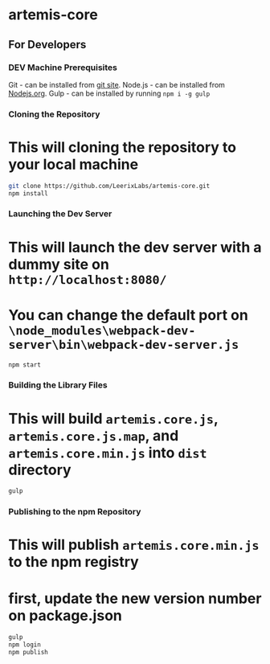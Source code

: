 # artemis-core

## For Developers

### DEV Machine Prerequisites
Git - can be installed from [git site](https://git-scm.com/downloads).
Node.js - can be installed from [Nodejs.org](https://nodejs.org).
Gulp - can be installed by running `npm i -g gulp`
    
### Cloning the Repository
# This will cloning the repository to your local machine
```sh
git clone https://github.com/LeerixLabs/artemis-core.git
npm install
``` 

### Launching the Dev Server
# This will launch the dev server with a dummy site on `http://localhost:8080/`
# You can change the default port on `\node_modules\webpack-dev-server\bin\webpack-dev-server.js`
```sh
npm start
```

### Building the Library Files
# This will build `artemis.core.js`, `artemis.core.js.map`, and `artemis.core.min.js` into `dist` directory
```sh
gulp
```

### Publishing to the npm Repository
# This will publish `artemis.core.min.js` to the npm registry
# first, update the new version number on package.json
```sh
gulp
npm login
npm publish
```

